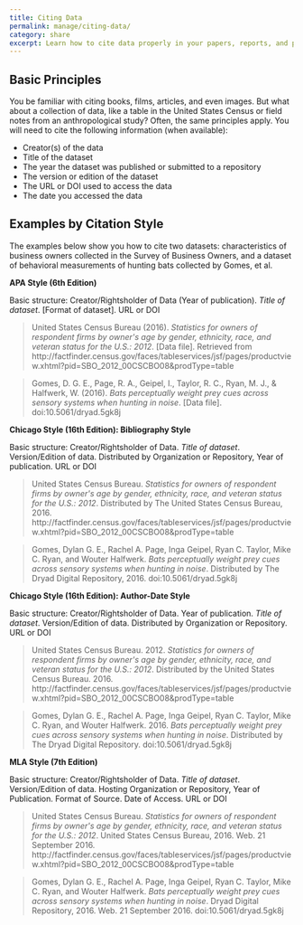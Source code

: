 ```yaml
---
title: Citing Data 
permalink: manage/citing-data/
category: share
excerpt: Learn how to cite data properly in your papers, reports, and presentations  
---
```


## Basic Principles

You be familiar with citing books, films, articles, and even images.  But what about a collection of data, like a table in the United States Census or field notes from an anthropological study?  Often, the same principles apply.  You will need to cite the following information (when available):
* Creator(s) of the data
* Title of the dataset
* The year the dataset was published or submitted to a repository
* The version or edition of the dataset
* The URL or DOI used to access the data
* The date you accessed the data
 
## Examples by Citation Style

The examples below show you how to cite two datasets: characteristics of business owners collected in the Survey of Business Owners, and a dataset of behavioral measurements of hunting bats collected by Gomes, et al.

**APA Style (6th Edition)**

Basic structure:<lb> Creator/Rightsholder of Data (Year of publication). <i>Title of dataset</i>. [Format of dataset]. URL or DOI

> United States Census Bureau (2016). <i>Statistics for owners of respondent firms by owner's age by gender, ethnicity, race, and veteran status for the U.S.: 2012</i>. [Data file]. Retrieved from ht<i></i>tp://factfinder.census.gov/faces/tableservices/jsf/pages/productview.xhtml?pid=SBO_2012_00CSCBO08&prodType=table

> Gomes, D. G. E., Page, R. A., Geipel, I., Taylor, R. C., Ryan, M. J., & Halfwerk, W. (2016). <i>Bats perceptually weight prey cues across sensory systems when hunting in noise</i>. [Data file].	doi:10.5061/dryad.5gk8j

**Chicago Style (16th Edition): Bibliography Style**

Basic structure: Creator/Rightsholder of Data. <i>Title of dataset</i>. Version/Edition of data. Distributed by Organization or Repository, Year of publication. URL or DOI

> United States Census Bureau. <i>Statistics for owners of respondent firms by owner's age by gender, ethnicity, race, and veteran status for the U.S.: 2012</i>. Distributed by The United States Census Bureau, 2016. ht<i></i>tp://factfinder.census.gov/faces/tableservices/jsf/pages/productview.xhtml?pid=SBO_2012_00CSCBO08&prodType=table

> Gomes, Dylan G. E., Rachel A. Page, Inga Geipel, Ryan C. Taylor, Mike C. Ryan, and Wouter Halfwerk. <i>Bats perceptually weight prey cues across sensory systems when hunting in noise</i>. Distributed by The Dryad Digital Repository, 2016. doi:10.5061/dryad.5gk8j

**Chicago Style (16th Edition): Author-Date Style**

Basic structure: Creator/Rightsholder of Data. Year of publication. <i>Title of dataset</i>. Version/Edition of data. Distributed by Organization or Repository. URL or DOI

> United States Census Bureau. 2012. <i>Statistics for owners of respondent firms by owner's age by gender, ethnicity, race, and veteran status for the U.S.: 2012</i>. Distributed by the United States Census Bureau. 2016. ht<i></i>tp://factfinder.census.gov/faces/tableservices/jsf/pages/productview.xhtml?pid=SBO_2012_00CSCBO08&prodType=table

> Gomes, Dylan G. E., Rachel A. Page, Inga Geipel, Ryan C. Taylor, Mike C. Ryan, and Wouter Halfwerk. 2016. <i>Bats perceptually weight prey cues across sensory systems when hunting in noise</i>. Distributed by The Dryad Digital Repository. doi:10.5061/dryad.5gk8j

**MLA Style (7th Edition)**

Basic structure: Creator/Rightsholder of Data. <i>Title of dataset</i>. Version/Edition of data. Hosting Organization or Repository, Year of Publication. Format of Source. Date of Access. URL or DOI

> United States Census Bureau. <i>Statistics for owners of respondent firms by owner's age by gender, ethnicity, race, and veteran status for the U.S.: 2012</i>. United States Census Bureau, 2016. Web. 21 September 2016. ht<i></i>tp://factfinder.census.gov/faces/tableservices/jsf/pages/productview.xhtml?pid=SBO_2012_00CSCBO08&prodType=table

> Gomes, Dylan G. E., Rachel A. Page, Inga Geipel, Ryan C. Taylor, Mike C. Ryan, and Wouter Halfwerk. <i>Bats perceptually weight prey cues across sensory systems when hunting in noise</i>. Dryad Digital Repository, 2016. Web. 21 September 2016. doi:10.5061/dryad.5gk8j
